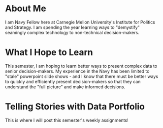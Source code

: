 # About Me
I am Navy Fellow here at Carnegie Mellon University's Institute for Politics and Strategy. I am spending the year learning ways to "demystify" seamingly complex technology to non-technical decision-makers.

# What I Hope to Learn
This semester, I am hoping to learn better ways to present complex data to senior decision-makers. My experience in the Navy has been limited to "stale" powerpoint slide shows - and I know that there must be better ways to quickly and efficiently present decision-makers so that they can understand the "full picture" and make informed decisions.

# Telling Stories with Data Portfolio
This is where I will post this semester's weekly assignments!
